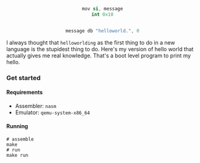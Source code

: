 <div align="center">

```s
mov si, message
int 0x10


message db "helloworld.", 0
```

</div>

I always thought that `helloworlding` as the first thing to do in a new language is the stupidest thing to do. Here's my version of hello world that actually gives me real knowledge. That's a boot level program to print my hello.

### Get started

#### Requirements

* Assembler: `nasm`
* Emulator: `qemu-system-x86_64`

#### Running

```shell
# assemble
make
# run
make run
```
